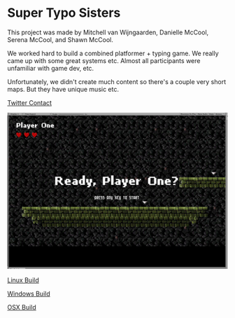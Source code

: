 # Super Typo Sisters

This project was made by Mitchell van Wijngaarden, Danielle McCool, Serena McCool, and Shawn McCool.

We worked hard to build a combined platformer + typing game. We really came up with some great systems etc. Almost all participants were unfamiliar with game dev, etc. 

Unfortunately, we didn't create much content so there's a couple very short maps. But they have unique music etc.

[Twitter Contact](https://twitter.com/ShawnMcCool)

![Super Typo Sisters Screenshot](https://raw.githubusercontent.com/ShawnMcCool/super-typo-sisters-releases/master/screenshot.jpg)

[Linux Build](https://github.com/ShawnMcCool/super-typo-sisters-releases/raw/master/Super%20Typo%20Sisters%20Linux.zip)

[Windows Build](https://github.com/ShawnMcCool/super-typo-sisters-releases/raw/master/Super%20Typo%20Sisters%20Windows.zip)

[OSX Build](https://github.com/ShawnMcCool/super-typo-sisters-releases/raw/master/Super%20Typo%20Sisters%20Mac.zip)
